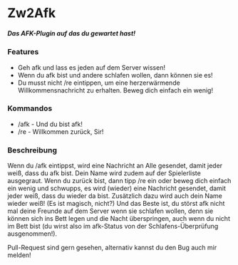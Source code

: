 # Zw2Afk
##### Das AFK-Plugin auf das du gewartet hast!

### Features

- Geh afk und lass es jeden auf dem Server wissen!
- Wenn du afk bist und andere schlafen wollen, dann können sie es!
- Du musst nicht /re eintippen, um eine herzerwärmende Willkommensnachricht zu erhalten. Beweg dich einfach ein wenig!

### Kommandos

- /afk - Und du bist afk!
- /re - Willkommen zurück, Sir!

### Beschreibung

Wenn du /afk eintippst, wird eine Nachricht an Alle gesendet, damit jeder weiß, dass du afk bist. Dein Name wird zudem auf der Spielerliste ausgegraut. Wenn du zurück bist, dann tipp /re ein oder beweg dich einfach ein wenig und schwupps, es wird (wieder) eine Nachricht gesendet, damit jeder weiß, dass du wieder da bist. Zusätzlich dazu wird auch dein Name wieder weiß! (Es ist magisch, nicht?)
Und das Beste ist, du störst afk nicht mal deine Freunde auf dem Server wenn sie schlafen wollen, denn sie können sich ins Bett legen und die Nacht überspringen, auch wenn du nicht im Bett bist (du wirst also im afk-Status von der Schlafens-Überprüfung ausgenommen!).

Pull-Request sind gern gesehen, alternativ kannst du den Bug auch mir melden!